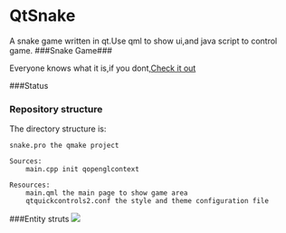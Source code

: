 # QtSnake

A snake game written in qt.Use qml to show ui,and java script to control game.
###Snake Game###

Everyone knows what it is,if you dont,[Check it out](https://en.wikipedia.org/wiki/Snake_(video_game))

###Status


### Repository structure ###
The directory structure is:

	snake.pro the qmake project
	
	Sources:
		main.cpp init qopenglcontext
		
	Resources:
		main.qml the main page to show game area
		qtquickcontrols2.conf the style and theme configuration file 
		
###Entity struts
![](http://obip31jcs.bkt.clouddn.com/17-12-13/81688963.jpg)
	
	





